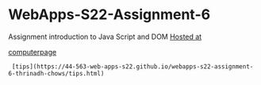 # WebApps-S22-Assignment-6
Assignment introduction to Java Script and DOM
[Hosted at](https://44-563-web-apps-s22.github.io/webapps-s22-assignment-6-thrinadh-chows/president.html)

  [computerpage](https://44-563-web-apps-s22.github.io/webapps-s22-assignment-6-thrinadh-chows/computer.html)
    
    
     [tips](https://44-563-web-apps-s22.github.io/webapps-s22-assignment-6-thrinadh-chows/tips.html)
